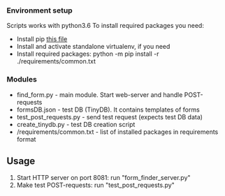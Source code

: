 ### Environment setup

Scripts works with python3.6
To install required packages you need:
* Install pip [this file](https://pip.pypa.io/en/stable/installing/)
* Install and activate standalone virtualenv, if you need
* Install required packages:
    python -m pip install -r ./requirements/common.txt

### Modules

* find_form.py - main module. Start web-server and handle POST-requests
* formsDB.json - test DB (TinyDB). It contains templates of forms 
* test_post_requests.py - send test request (expects test DB data)
* create_tinydb.py - test DB creation script
* /requirements/common.txt - list of installed packages in requirements format 

## Usage

1. Start HTTP server on port 8081:
    	run "form_finder_server.py"
2. Make test POST-requests:
		run "test_post_requests.py"
